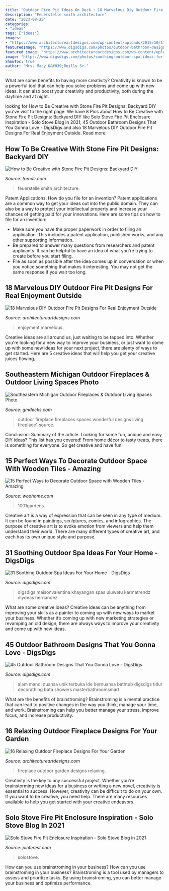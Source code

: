 ```yaml
---
title: "Outdoor Fire Pit Ideas On Deck : 18 Marvelous Diy Outdoor Fire Pit Designs For Real Enjoyment Outside"
description: "Feuerstelle smith architecture"
date: "2023-08-25"
categories:
- "ideas"
tags: ["ideas"]
images:
- "https://www.architectureartdesigns.com/wp-content/uploads/2015/10/1730.jpg"
featuredImage: "https://www.digsdigs.com/photos/outdoor-bathroom-designs-that-you-gonna-love-32-554x738.jpg"
featured_image: "https://www.architectureartdesigns.com/wp-content/uploads/2015/10/1730.jpg"
image: "https://www.digsdigs.com/photos/soothing-outdoor-spa-ideas-for-your-home-24.jpg"
ShowToc: true
author: "Mrs. Macy O&#039;Reilly Sr."
---
```



What are some benefits to having more creativity?
Creativity is known to be a powerful tool that can help you solve problems and come up with new ideas. It can also boost your creativity and productivity, both during the daytime and at night.

	

		
looking for How to Be Creative with Stone Fire Pit Designs: Backyard DIY you've visit to the right page. We have 8 Pics about How to Be Creative with Stone Fire Pit Designs: Backyard DIY like Solo Stove Fire Pit Enclosure Inspiration - Solo Stove Blog in 2021, 45 Outdoor Bathroom Designs That You Gonna Love - DigsDigs and also 18 Marvelous DIY Outdoor Fire Pit Designs For Real Enjoyment Outside. Read more:
		
    
## How To Be Creative With Stone Fire Pit Designs: Backyard DIY

<img loading=lazy src="https://cdn.trendir.com/wp-content/uploads/old/outdoors/2015/06/10/boulder-fire-pit.jpg" onerror="this.onerror=null;this.src='https://tse2.mm.bing.net/th?id=OIP.hAzqf6NUR7PPvM3jEBUYPwHaIc&amp;pid=15.1';" alt="How to Be Creative with Stone Fire Pit Designs: Backyard DIY">

_Source: trendir.com_

>feuerstelle smith architecture. 

	

Patent Applications: How do you file for an invention?
Patent applications are a common way to get your ideas out into the public domain. They can also be a way to protect your intellectual property and increase your chances of getting paid for your innovations. Here are some tips on how to file for an invention: 
- Make sure you have the proper paperwork in order to filing an application. This includes a patent application, published works, and any other supporting information. 
- Be prepared to answer many questions from researchers and patent applicants. It can be helpful to have an idea of what you're trying to create before you start filing. 
- File as soon as possible after the idea comes up in conversation or when you notice something that makes it interesting. You may not get the same response if you wait too long.

    
## 18 Marvelous DIY Outdoor Fire Pit Designs For Real Enjoyment Outside

<img loading=lazy src="https://www.architectureartdesigns.com/wp-content/uploads/2015/10/1730.jpg" onerror="this.onerror=null;this.src='https://tse1.mm.bing.net/th?id=OIP.LYECi_ljbAywEFdShpSGJQHaFX&amp;pid=15.1';" alt="18 Marvelous DIY Outdoor Fire Pit Designs For Real Enjoyment Outside">

_Source: architectureartdesigns.com_

>enjoyment marvelous. 

	

Creative ideas are all around us, just waiting to be tapped into. Whether you're looking for a new way to improve your business, or just want to come up with some new ideas for your next project, there are plenty of ways to get started. Here are 5 creative ideas that will help you get your creative juices flowing.

    
## Southeastern Michigan Outdoor Fireplaces &amp; Outdoor Living Spaces Photo

<img loading=lazy src="http://gmdecks.com/photo_gallery/outdoor-spaces-fireplaces/data/images2/outdoor-fireplace1.jpg" onerror="this.onerror=null;this.src='https://tse2.mm.bing.net/th?id=OIP.KOaHIynVHpnDoutFrWp5bAHaKn&amp;pid=15.1';" alt="Southeastern Michigan Outdoor Fireplaces &amp; Outdoor Living Spaces Photo">

_Source: gmdecks.com_

>outdoor fireplace fireplaces spaces wonderful designs living fireplace1 source. 

	

Conclusion: Summary of the article.
Looking for some fun, unique and easy DIY ideas? This list has you covered! From home décor to tasty treats, there is something for everyone. So get creative and have fun!

    
## 15 Perfect Ways To Decorate Outdoor Space With Wooden Tiles - Amazing

<img loading=lazy src="https://www.woohome.com/wp-content/uploads/2016/08/decorate-outdoor-space-with-wooden-tiles-3.jpg" onerror="this.onerror=null;this.src='https://tse3.mm.bing.net/th?id=OIP.6zMd-d4AhNz7_xGKbnxNDAHaJ3&amp;pid=15.1';" alt="15 Perfect Ways to Decorate Outdoor Space with Wooden Tiles - Amazing">

_Source: woohome.com_

>1001gardens. 

	

Creative art is a way of expression that can be seen in any type of medium. It can be found in paintings, sculptures, comics, and infographics. The purpose of creative art is to evoke emotion from viewers and help them understand their world. There are many different types of creative art, and each has its own unique style and purpose.

    
## 31 Soothing Outdoor Spa Ideas For Your Home - DigsDigs

<img loading=lazy src="https://www.digsdigs.com/photos/soothing-outdoor-spa-ideas-for-your-home-24.jpg" onerror="this.onerror=null;this.src='https://tse3.mm.bing.net/th?id=OIP.z9q-reX8VNVQHAQ0QIxDzAHaLD&amp;pid=15.1';" alt="31 Soothing Outdoor Spa Ideas For Your Home - DigsDigs">

_Source: digsdigs.com_

>digsdigs maisonvalentina khayangan spas uluwatu karmatrendz diydeas hernandez. 

	

What are some creative ideas?
Creative ideas can be anything from improving your skills as a painter to coming up with new ways to market your business. Whether it’s coming up with new marketing strategies or revamping an old design, there are always ways to improve your creativity and come up with new ideas.

    
## 45 Outdoor Bathroom Designs That You Gonna Love - DigsDigs

<img loading=lazy src="https://www.digsdigs.com/photos/outdoor-bathroom-designs-that-you-gonna-love-32-554x738.jpg" onerror="this.onerror=null;this.src='https://tse2.mm.bing.net/th?id=OIP.oCqqPTOPms1MDroicZ1UkQHaJ3&amp;pid=15.1';" alt="45 Outdoor Bathroom Designs That You Gonna Love - DigsDigs">

_Source: digsdigs.com_

>alam mandi nuansa unik terbuka ide bernuansa bathtub digsdigs tidur decorathing bata showers masterbathroomsmart. 

	

What are the benefits of brainstroming?
Brainstroming is a mental practice that can lead to positive changes in the way you think, manage your time, and work. Brainstroming can help you better manage your stress, improve focus, and increase productivity.

    
## 16 Relaxing Outdoor Fireplace Designs For Your Garden

<img loading=lazy src="http://www.architectureartdesigns.com/wp-content/uploads/2014/07/16-Relaxing-Outdoor-Fireplace-Designs-For-Your-Garden-15.jpg" onerror="this.onerror=null;this.src='https://tse4.mm.bing.net/th?id=OIP.4wu4qP8Kdgz3myJ3YyZIXgHaJm&amp;pid=15.1';" alt="16 Relaxing Outdoor Fireplace Designs For Your Garden">

_Source: architectureartdesigns.com_

>fireplace outdoor garden designs relaxing. 

	

Creativity is the key to any successful project. Whether you're brainstorming new ideas for a business or writing a new novel, creativity is essential to success. However, creativity can be difficult to do on your own. If you want to be creative, you need help. There are many resources available to help you get started with your creative endeavors.

    
## Solo Stove Fire Pit Enclosure Inspiration - Solo Stove Blog In 2021

<img loading=lazy src="https://i.pinimg.com/736x/69/61/e7/6961e7b95c300d344cb4645a36bff5d5.jpg" onerror="this.onerror=null;this.src='https://tse1.mm.bing.net/th?id=OIP.xPLnydtm0jhUlR-cSJ-00wHaJ3&amp;pid=15.1';" alt="Solo Stove Fire Pit Enclosure Inspiration - Solo Stove Blog in 2021">

_Source: pinterest.com_

>solostove. 

	

How can you use brainstroming in your business?
How can you use brainstroming in your business? Brainstroming is a tool used by managers to assess and prioritize tasks. By using brainstroming, you can better manage your business and optimize performance.

